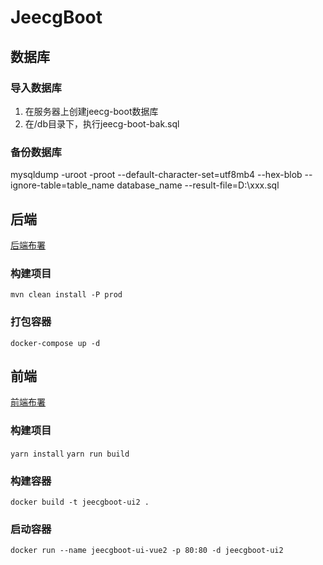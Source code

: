 # JeecgBoot

## 数据库

### 导入数据库
1. 在服务器上创建jeecg-boot数据库
2. 在/db目录下，执行jeecg-boot-bak.sql

### 备份数据库
mysqldump -uroot -proot --default-character-set=utf8mb4 --hex-blob --ignore-table=table_name database_name --result-file=D:\xxx.sql

## 后端
[后端布署]([http://doc.jeecg.com/3043612](http://doc.jeecg.com/2043886))
### 构建项目
`mvn clean install -P prod`
### 打包容器
`docker-compose up -d`

## 前端
[前端布署](http://doc.jeecg.com/3043612)

### 构建项目
`yarn install`
`yarn run build`
### 构建容器
`docker build -t jeecgboot-ui2 .`
### 启动容器
`docker run --name jeecgboot-ui-vue2 -p 80:80 -d jeecgboot-ui2`
